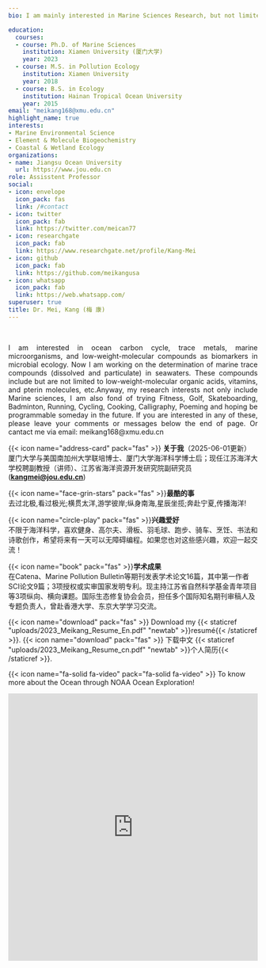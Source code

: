 ```yaml
--- 
bio: I am mainly interested in Marine Sciences Research, but not limited to Fitness, Golf, Skateboarding, Badminton, Running, Cycling, Cooking, Calligraphy, Poeming and maybe programmable in the future.

education:
  courses:
  - course: Ph.D. of Marine Sciences
    institution: Xiamen University (厦门大学)
    year: 2023
  - course: M.S. in Pollution Ecology
    institution: Xiamen University 
    year: 2018
  - course: B.S. in Ecology
    institution: Hainan Tropical Ocean University
    year: 2015
email: "meikang168@xmu.edu.cn"
highlight_name: true
interests:
- Marine Environmental Science
- Element & Molecule Biogeochemistry 
- Coastal & Wetland Ecology
organizations:
- name: Jiangsu Ocean University
  url: https://www.jou.edu.cn
role: Assisstent Professor
social:
- icon: envelope
  icon_pack: fas
  link: /#contact
- icon: twitter
  icon_pack: fab
  link: https://twitter.com/meican77
- icon: researchgate
  icon_pack: fab
  link: https://www.researchgate.net/profile/Kang-Mei
- icon: github
  icon_pack: fab
  link: https://github.com/meikangusa
- icon: whatsapp
  icon_pack: fab
  link: https://web.whatsapp.com/
superuser: true
title: Dr. Mei, Kang (梅 康)
---
```

<br>
<p style="text-align:justify">I am interested in ocean carbon cycle, trace metals, marine microorganisms, and low-weight-molecular compounds as biomarkers in microbial ecology. Now I am working on the determination of marine trace compounds (dissolved and particulate) in seawaters. These compounds include but are not limited to low-weight-molecular organic acids, vitamins, and pterin molecules, etc.Anyway, my research interests not only include Marine sciences, I am also fond of trying Fitness, Golf, Skateboarding, Badminton, Running, Cycling, Cooking, Calligraphy, Poeming and hoping be programmable someday in the future. If you are interested in any of these, please leave your comments or messages below the end of page. Or cantact me via email: meikang168@xmu.edu.cn </p>

{{< icon name="address-card" pack="fas" >}} **关于我**（2025-06-01更新）<br>
厦门大学与美国南加州大学联培博士、厦门大学海洋科学博士后；现任江苏海洋大学校聘副教授（讲师）、江苏省海洋资源开发研究院副研究员(**kangmei@jou.edu.cn**)

{{< icon name="face-grin-stars" pack="fas" >}}**最酷的事**<br>
去过北极,看过极光;横贯太洋,游学彼岸;纵身南海,星辰坐揽;奔赴宁夏,传播海洋!

{{< icon name="circle-play" pack="fas" >}}**兴趣爱好**<br>
不限于海洋科学，喜欢健身、高尔夫、滑板、羽毛球、跑步、骑车、烹饪、书法和诗歌创作，希望将来有一天可以无障碍编程。如果您也对这些感兴趣，欢迎一起交流！

{{< icon name="book" pack="fas" >}}**学术成果**<br>
在Catena、Marine Pollution Bulletin等期刊发表学术论文16篇，其中第一作者SCI论文9篇；3项授权或实审国家发明专利。现主持江苏省自然科学基金青年项目等3项纵向、横向课题。国际生态修复协会会员，担任多个国际知名期刊审稿人及专题负责人，曾赴香港大学、东京大学学习交流。



{{< icon name="download" pack="fas" >}} Download my {{< staticref "uploads/2023_Meikang_Resume_En.pdf" "newtab" >}}resumé{{< /staticref >}}.   {{< icon name="download" pack="fas" >}} 下载中文 {{< staticref "uploads/2023_Meikang_Resume_cn.pdf" "newtab" >}}个人简历{{< /staticref >}}.  

{{< icon name="fa-solid fa-video" pack="fa-solid fa-video" >}} To know more about the Ocean through NOAA Ocean Exploration!

<div style="justify-content: center; display: flex;">
<iframe width="960" height="540" 
  src="https://oceanexplorer.noaa.gov/video_playlist.html"
  frameborder="0" allow="accelerometer; autoplay; encrypted-media;
  gyroscope; picture-in-picture" allowfullscreen>
  </iframe>


